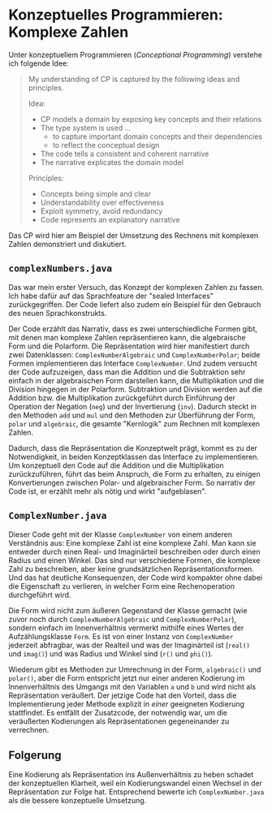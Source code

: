 # Konzeptuelles Programmieren: Komplexe Zahlen

Unter konzeptuellem Programmieren (_Conceptional Programming_) verstehe ich folgende Idee:

> My understanding of CP is captured by the following ideas and principles.
>
> Idea:
> * CP models a domain by exposing key concepts and their relations
> * The type system is used ...
>   - to capture important domain concepts and their dependencies
>   - to reflect the conceptual design
> * The code tells a consistent and coherent narrative
> * The narrative explicates the domain model
> 
> Principles:
> * Concepts being simple and clear
> * Understandability over effectiveness
> * Exploit symmetry, avoid redundancy
> * Code represents an explanatory narrative

Das CP wird hier am Beispiel der Umsetzung des Rechnens mit komplexen Zahlen demonstriert und diskutiert.

## `complexNumbers.java`

Das war mein erster Versuch, das Konzept der komplexen Zahlen zu fassen. Ich habe dafür auf das Sprachfeature der "sealed Interfaces" zurückgegriffen. Der Code liefert also zudem ein Beispiel für den Gebrauch des neuen Sprachkonstrukts.

Der Code erzählt das Narrativ, dass es zwei unterschiedliche Formen gibt, mit denen man komplexe Zahlen repräsentieren kann, die algebraische Form und die Polarform. Die Repräsentation wird hier manifestiert durch zwei Datenklassen: `ComplexNumberAlgebraic` und `ComplexNumberPolar`; beide Formen implementieren das Interface `ComplexNumber`. Und zudem versucht der Code aufzuzeigen, dass man die Addition und die Subtraktion sehr einfach in der algebraischen Form darstellen kann, die Multiplikation und die Division hingegen in der Polarform. Subtraktion und Division werden auf die Addition bzw. die Multiplikation zurückgeführt durch Einführung der Operation der Negation (`neg`) und der Invertierung (`inv`). Dadurch steckt in den Methoden `add` und `mul` und den Methoden zur Überführung der Form, `polar` und `algebraic`, die gesamte "Kernlogik" zum Rechnen mit komplexen Zahlen. 

Dadurch, dass die Repräsentation die Konzeptwelt prägt, kommt es zu der Notwendigkeit, in beiden Konzeptklassen das Interface zu implementieren. Um konzeptuell den Code auf die Addition und die Multiplikation zurückzuführen, führt das beim Anspruch, die Form zu erhalten, zu einigen Konvertierungen zwischen Polar- und algebraischer Form. So narrativ der Code ist, er erzählt mehr als nötig und wirkt "aufgeblasen".

## `ComplexNumber.java`

Dieser Code geht mit der Klasse `ComplexNumber` von einem anderen Verständnis aus: Eine komplexe Zahl ist eine komplexe Zahl. Man kann sie entweder durch einen Real- und Imaginärteil beschreiben oder durch einen Radius und einen Winkel. Das sind nur verschiedene Formen, die komplexe Zahl zu beschreiben, aber keine grundsätzlichen Repräsentationsformen. Und das hat deutliche Konsequenzen, der Code wird kompakter ohne dabei die Eigenschaft zu verlieren, in welcher Form eine Rechenoperation durchgeführt wird.

Die Form wird nicht zum äußeren Gegenstand der Klasse gemacht (wie zuvor noch durch `ComplexNumberAlgebraic` und `ComplexNumberPolar`), sondern einfach im Innenverhältnis vermerkt mithilfe eines Wertes der Aufzählungsklasse `Form`. Es ist von einer Instanz von `ComplexNumber` jederzeit abfragbar, was der Realteil und was der Imaginärteil ist (`real()` und `imag()`) und was Radius und Winkel sind (`r()` und `phi()`).

Wiederum gibt es Methoden zur Umrechnung in der Form, `algebraic()` und `polar()`, aber die Form entspricht jetzt nur einer anderen Kodierung im Innenverhältnis des Umgangs mit den Variablen `a` und `b` und wird nicht als Repräsentation veräußert. Der jetzige Code hat den Vorteil, dass die Implementierung jeder Methode explizit in _einer_ geeigneten Kodierung stattfindet. Es entfällt der Zusatzcode, der notwendig war, um die veräußerten Kodierungen als Repräsentationen gegeneinander zu verrechnen.

## Folgerung

Eine Kodierung als Repräsentation ins Außenverhältnis zu heben schadet der konzeptuellen Klarheit, weil ein Kodierungswandel einen Wechsel in der Repräsentation zur Folge hat. Entsprechend bewerte ich `ComplexNumber.java` als die bessere konzeptuelle Umsetzung.